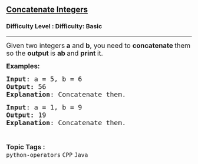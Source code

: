 <h2><a href="https://www.geeksforgeeks.org/problems/concatenate-integers/1?page=3&category=Java&sortBy=submissions">Concatenate Integers</a></h2><h3>Difficulty Level : Difficulty: Basic</h3><hr><div class="problems_problem_content__Xm_eO"><p><span style="font-size: 18px;">Given two integers<strong> a</strong> and <strong>b</strong>, you need to <strong>concatenate </strong>them so the <strong>output </strong>is <strong>ab </strong>and <strong>print </strong>it.</span></p>
<p><span style="font-size: 18px;"><strong>Examples:</strong></span></p>
<pre><span style="font-size: 18px;"><strong>Input</strong>: a = 5, b = 6
<strong>Output:</strong> 56
<strong>Explanation</strong>: Concatenate them.</span></pre>
<pre><span style="font-size: 18px;"><strong>Input</strong>: a = 1, b = 9
<strong>Output:</strong> 19
<strong>Explanation</strong>: Concatenate them.</span></pre></div><br><p><span style=font-size:18px><strong>Topic Tags : </strong><br><code>python-operators</code>&nbsp;<code>CPP</code>&nbsp;<code>Java</code>&nbsp;